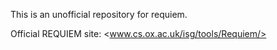 This is an unofficial repository for requiem.

Official REQUIEM site: <www.cs.ox.ac.uk/isg/tools/Requiem/>

